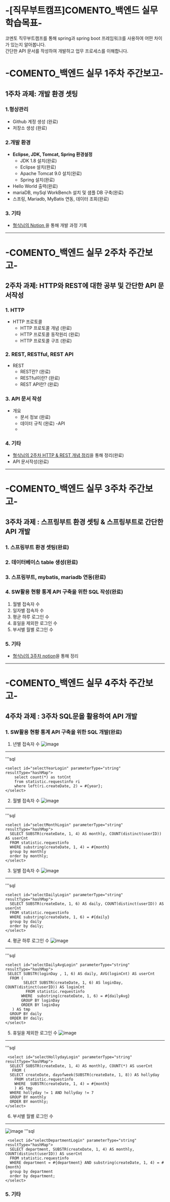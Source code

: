 # -[직무부트캠프]COMENTO_백엔드 실무 학습목표-
코멘토 직무부트캠프를 통해 spring과 spring boot 프레임워크를 사용하여 어떤 차이가 있는지 알아봅니다.  
간단한 API 문서를 작성하여 개발하고 업무 프로세스를 이해합니다.
# -COMENTO_백엔드 실무 1주차 주간보고-

## 1주차 과제: 개발 환경 셋팅

### 1.형상관리
- Github 계정 생성 (완료)
- 저장소 생성 (완료) 

### 2.개발 환경
- **Eclipse, JDK, Tomcat, Spring 환경설정**
  - JDK 1.8 설치(완료)
  - Eclipse 설치(완료)
  - Apache Tomcat 9.0 설치(완료)
  - Spring 설치(완료)
- Hello World 출력(완료)
- mariaDB, mySql WorkBench 설치 및 샘플 DB 구축(완료)
- 스프링, Mariadb, MyBatis 연동, 데이터 조회(완료)

### 3. 기타
- [형식님의 Notion ](https://www.notion.so/1-_-a4dbeab1b75b4a66b6573728a35ac0e1)을 통해 개발 과정 기록 
---
# -COMENTO_백엔드 실무 2주차 주간보고-

## 2주차 과제: HTTP와 REST에 대한 공부 및 간단한 API 문서작성

### 1. HTTP
- HTTP 프로토콜
  - HTTP 프로토콜 개념 (완료)
  - HTTP 프로토콜 동작원리 (완료)
  - HTTP 프로토콜 구조 (완료)
  
### 2. REST, RESTful, REST API
- REST
  - REST란? (완료)
  - RESTful이란? (완료)
  - REST API란? (완료)

### 3. API 문서 작성
- 개요
  - 문서 정보 (완료)
  - 데이터 규칙 (완료)
-API
  -
  
### 4. 기타
- [형식님의 2주차 HTTP & REST 개념 정리](https://www.notion.so/2-_-75dd41cd12b94c018b70f47cba93e9eb)을 통해 정리(완료)
- API 문서작성(완료)

---
# -COMENTO_백엔드 실무 3주차 주간보고-

## 3주차 과제 : 스프링부트 환경 셋팅 & 스프링부트로 간단한 API 개발

### 1. 스프링부트 환경 셋팅(완료)

### 2. 데이터베이스 table 생성(완료)

### 3. 스프링부트, mybatis, mariadb 연동(완료)

### 4. SW활용 현황 통계 API 구축을 위한 SQL 작성(완료)
1. 월별 접속자 수
2. 일자별 접속자 수
3. 평균 하루 로그인 수
4. 휴일을 제외한 로그인 수
5. 부서별 월별 로그인 수

### 5. 기타
- [형식님의 3주차 notion](https://www.notion.so/3-_-c229b3c05c674703be86ebe981ce8f0d)을 통해 정리

---
# -COMENTO_백엔드 실무 4주차 주간보고-

## 4주차 과제 : 3주차 SQL문을 활용하여 API 개발 

### 1. SW활용 현황 통계 API 구축을 위한 SQL 개발(완료)
1. 년별 접속자 수
![image](https://user-images.githubusercontent.com/50539146/185772716-13bcdca2-9809-444a-b509-52f5c2d7d8e9.png)
---
'''sql
   <!-- sql 년별 로그인 수 -->
    <select id="selectYearLogin" parameterType="string" resultType="hashMap">
        select count(*) as totCnt
        from statistic.requestinfo ri
        where left(ri.createDate, 2) = #{year};
    </select>
    
2. 월별 접속자 수
![image](https://user-images.githubusercontent.com/50539146/185772738-3f391f8d-d568-447a-9b00-33558f827412.png)
---
'''sql
  <!-- sql 월별 로그인 수 -->
    <select id="selectMonthLogin" parameterType="string" resultType="hashMap">
      SELECT SUBSTR(createDate, 1, 4) AS monthly, COUNT(distinct(userID)) AS userCnt 
      FROM statistic.requestinfo 
      WHERE substring(createDate, 1, 4) = #{month}
      group by monthly
      order by monthly;
    </select>
    
3. 일별 접속자 수
![image](https://user-images.githubusercontent.com/50539146/185772739-84de013d-15ed-42ae-86f9-7f913c9431be.png)
---
'''sql
  <!-- sql 일별 로그인 수 -->
    <select id="selectDailyLogin" parameterType="string" resultType="hashMap">
      SELECT SUBSTR(createDate, 1, 6) AS daily, COUNT(distinct(userID)) AS userCnt 
      FROM statistic.requestinfo 
      WHERE substring(createDate, 1, 6) = #{daily}
      group by daily
      order by daily;
    </select>
    
4. 평균 하루 로그인 수
![image](https://user-images.githubusercontent.com/50539146/185772741-c173f3c2-6ba4-4668-99a4-1d663863bcbf.png)
---
'''sql
  <!-- sql 일별 평균 로그인 수 -->
    <select id="selectDailyAvgLogin" parameterType="string" resultType="hashMap">
     SELECT SUBSTR(loginDay , 1, 6) AS daily, AVG(loginCnt) AS userCnt
      FROM (
            SELECT SUBSTR(createDate, 1, 6) AS loginDay, COUNT(distinct(userID)) AS loginCnt
             FROM statistic.requestinfo
           WHERE  substring(createDate, 1, 6) = #{dailyAvg}
           GROUP BY loginDay
           ORDER BY loginDay 
       ) AS tmp
      GROUP BY daily
      ORDER BY daily;
    </select>
    
5. 휴일을 제외한 로그인 수
![image](https://user-images.githubusercontent.com/50539146/185772746-e4466ec3-d5e7-4ea2-934c-3776f3063417.png)
---
'''sql
   <!-- sql 휴일을 제외한 월별 로그인 수 -->
     <select id="selectHollydayLogin" parameterType="string" resultType="hashMap">
      SELECT SUBSTR(createDate, 1, 4) AS monthly, COUNT(*) AS userCnt
       FROM (
      SELECT createDate, dayofweek(SUBSTR(createDate, 1, 8)) AS hollyday
        FROM statistic.requestinfo
        WHERE  SUBSTR(createDate, 1, 4) = #{month}
        ) AS tmp
      WHERE hollyday != 1 AND hollyday != 7
      GROUP BY monthly
      ORDER BY monthly;
    </select>
    
6. 부서별 월별 로그인 수
---
![image](https://user-images.githubusercontent.com/50539146/185772751-45bf59d3-2689-4d8d-96e5-485c13cc8008.png)
'''sql
  <!-- sql 부서별 로그인 수 -->
     <select id="selectDepartmentLogin" parameterType="string" resultType="hashMap">
      SELECT department, SUBSTR(createDate, 1, 4) AS monthly, COUNT(distinct(userID)) AS userCnt
      FROM statistic.requestinfo
      WHERE department = #{department} AND substring(createDate, 1, 4) = #{month}
      group by department
      order by department;
    </select>
### 5. 기타
